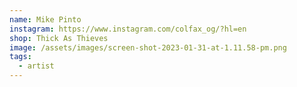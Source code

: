 ```yaml
---
name: Mike Pinto
instagram: https://www.instagram.com/colfax_og/?hl=en
shop: Thick As Thieves
image: /assets/images/screen-shot-2023-01-31-at-1.11.58-pm.png
tags:
  - artist
---
```

